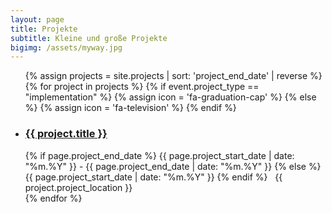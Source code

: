 ```yaml
---
layout: page
title: Projekte
subtitle: Kleine und große Projekte
bigimg: /assets/myway.jpg
---
```


<ul class="fa-ul">
{% assign projects = site.projects | sort: 'project_end_date' | reverse %}
{% for project in projects %}
  {% if event.project_type == "implementation" %}
    {% assign icon = 'fa-graduation-cap' %}
  {% else %}
    {% assign icon = 'fa-television' %}
  {% endif %}

  <li>
    <h3><i class="fa-li fa {{ icon }}"></i><a href="{{ project.url }}">{{ project.title }}</a></h3>
    {% if page.project_end_date %}
      <i class="fa fa-calendar"></i> {{ page.project_start_date | date: "%m.%Y" }}
      - {{ page.project_end_date | date: "%m.%Y" }}
    {% else %}
      <i class="fa fa-calendar"></i> {{ page.project_start_date | date: "%m.%Y" }}
    {% endif %}
          &nbsp;
          <i class="fa fa-map-marker"></i> {{ project.project_location }}
  </li>
{% endfor %}
</ul>